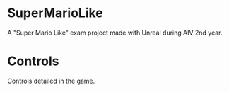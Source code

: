 # SuperMarioLike
 A "Super Mario Like" exam project made with Unreal during AIV 2nd year.

# Controls
Controls detailed in the game.
